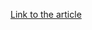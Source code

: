 [Link to the article](https://sophos.com/en-us/threat-center/threat-analyses/viruses-and-spyware/Troj~Binanen-B/detailed-analysis.aspx)
